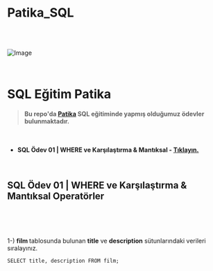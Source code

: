 # Patika_SQL
<br>
<br>

 ![Image](https://r.resimlink.com/QvqbJzUg.png)

<br>


 # SQL Eğitim Patika 

> #### Bu repo'da [Patika](https://academy.patika.dev/) SQL eğitiminde yapmış olduğumuz ödevler bulunmaktadır.

<br>

- **SQL Ödev 01 | WHERE ve Karşılaştırma & Mantıksal - <a href="https://github.com/dorukhanbekdur">Tıklayın. </a>**
 
<br>

## SQL Ödev 01 | WHERE ve Karşılaştırma & Mantıksal Operatörler 

<br>
<br>
<br>

1-) <strong>film </strong>tablosunda bulunan <strong>title</strong> ve <strong>description</strong> 
sütunlarındaki verileri sıralayınız.

```
SELECT title, description FROM film;
```



